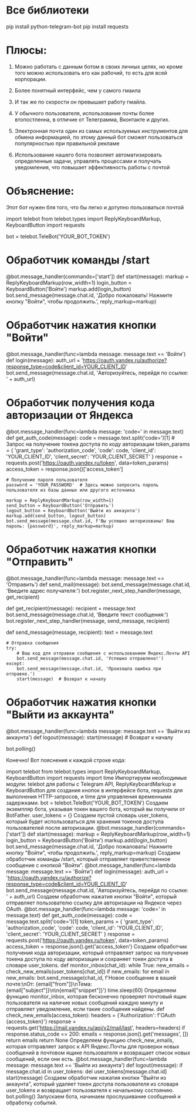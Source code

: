 # Все библиотеки
pip install python-telegram-bot
pip install requests



# Плюсы:

1. Можно работать с данным ботом в своих личных целях, но кроме того можно использовать его как рабочий, то есть для всей корпорации. 

2. Более понятный интерфейс, чем у самого гмаила 

3. И так же по скорости он превышает работу гмайла. 

4. У обычного пользователя, использование почты более втопостпенна, в отличие от Телеграмма, Вконтакте и других.

5. Электронная почта один из самых используемых инструментов для обмена информацией, по этому данный бот сможет пользоваться популярностью при правильной рекламе

6. Использование нашего бота позволяет автоматизировать определенные задачи, управлять процессами и получать уведомления, что повышает эффективность работы с почтой


# Объяснение:

Этот бот нужен бля того, что бы легко и дотупно пользоваться почтой


































































import telebot
from telebot.types import ReplyKeyboardMarkup, KeyboardButton
import requests

bot = telebot.TeleBot('YOUR_BOT_TOKEN')

# Обработчик команды /start
@bot.message_handler(commands=['start'])
def start(message):
    markup = ReplyKeyboardMarkup(row_width=1)
    login_button = KeyboardButton('Войти')
    markup.add(login_button)
    bot.send_message(message.chat.id, 'Добро пожаловать! Нажмите кнопку "Войти", чтобы продолжить.', reply_markup=markup)

# Обработчик нажатия кнопки "Войти"
@bot.message_handler(func=lambda message: message.text == 'Войти')
def login(message):
    auth_url = 'https://oauth.yandex.ru/authorize?response_type=code&client_id=YOUR_CLIENT_ID'
    bot.send_message(message.chat.id, 'Авторизуйтесь, перейдя по ссылке: ' + auth_url)

# Обработчик получения кода авторизации от Яндекса
@bot.message_handler(func=lambda message: 'code=' in message.text)
def get_auth_code(message):
    code = message.text.split('code=')[1]
    # Запрос на получение токена доступа по коду авторизации
    token_params = {
        'grant_type': 'authorization_code',
        'code': code,
        'client_id': 'YOUR_CLIENT_ID',
        'client_secret': 'YOUR_CLIENT_SECRET'
    }
    response = requests.post('https://oauth.yandex.ru/token', data=token_params)
    access_token = response.json()['access_token']
    
    # Получение пароля пользователя
    password = 'YOUR_PASSWORD'  # Здесь можно запросить пароль пользователя из базы данных или другого источника
    
    markup = ReplyKeyboardMarkup(row_width=1)
    send_button = KeyboardButton('Отправить')
    logout_button = KeyboardButton('Выйти из аккаунта')
    markup.add(send_button, logout_button)
    bot.send_message(message.chat.id, f'Вы успешно авторизованы! Ваш пароль: {password}', reply_markup=markup)

# Обработчик нажатия кнопки "Отправить"
@bot.message_handler(func=lambda message: message.text == 'Отправить')
def send_mail(message):
    bot.send_message(message.chat.id, 'Введите адрес получателя:')
    bot.register_next_step_handler(message, get_recipient)

def get_recipient(message):
    recipient = message.text
    bot.send_message(message.chat.id, 'Введите текст сообщения:')
    bot.register_next_step_handler(message, send_message, recipient)

def send_message(message, recipient):
    text = message.text
    
    # Отправка сообщения
    try:
        # Ваш код для отправки сообщения с использованием Яндекс.Почты API
        bot.send_message(message.chat.id, 'Успешно отправлено!')
    except:
        bot.send_message(message.chat.id, 'Произошла ошибка при отправке.')
        start(message)  # Возврат к началу

# Обработчик нажатия кнопки "Выйти из аккаунта"
@bot.message_handler(func=lambda message: message.text == 'Выйти из аккаунта')
def logout(message):
    start(message)  # Возврат к началу

bot.polling()








Конечно! Вот пояснения к каждой строке кода:

import telebot
from telebot.types import ReplyKeyboardMarkup, KeyboardButton
import requests
import time
Импортируем необходимые модули: telebot для работы с Telegram API, ReplyKeyboardMarkup и KeyboardButton для создания кнопок в интерфейсе бота, requests для выполнения HTTP-запросов, и time для управления временными задержками.
bot = telebot.TeleBot('YOUR_BOT_TOKEN')
Создаем экземпляр бота, указывая токен вашего бота, который вы получили от BotFather.
user_tokens = {}
Создаем пустой словарь user_tokens, который будет использоваться для хранения токенов доступа пользователей после авторизации.
@bot.message_handler(commands=['start'])
def start(message):
    markup = ReplyKeyboardMarkup(row_width=1)
    login_button = KeyboardButton('Войти')
    markup.add(login_button)
    bot.send_message(message.chat.id, 'Добро пожаловать! Нажмите кнопку "Войти", чтобы продолжить.', reply_markup=markup)
Создаем обработчик команды /start, который отправляет приветственное сообщение с кнопкой "Войти".
@bot.message_handler(func=lambda message: message.text == 'Войти')
def login(message):
    auth_url = 'https://oauth.yandex.ru/authorize?response_type=code&client_id=YOUR_CLIENT_ID'
    bot.send_message(message.chat.id, 'Авторизуйтесь, перейдя по ссылке: ' + auth_url)
Создаем обработчик нажатия кнопки "Войти", который отправляет пользователю ссылку для авторизации на Яндексе через OAuth.
@bot.message_handler(func=lambda message: 'code=' in message.text)
def get_auth_code(message):
    code = message.text.split('code=')[1]
    token_params = {
        'grant_type': 'authorization_code',
        'code': code,
        'client_id': 'YOUR_CLIENT_ID',
        'client_secret': 'YOUR_CLIENT_SECRET'
    }
    response = requests.post('https://oauth.yandex.ru/token', data=token_params)
    access_token = response.json().get('access_token')
Создаем обработчик получения кода авторизации, который отправляет запрос на получение токена доступа по коду авторизации и сохраняет токен доступа в словаре user_tokens.
def monitor_inbox(chat_id):
    while True:
        new_emails = check_new_emails(user_tokens[chat_id])
        if new_emails:
            for email in new_emails:
                bot.send_message(chat_id, f'Новое сообщение в вашей почте:\nОт: {email["from"]}\nТема: {email["subject"]}\n\n{email["snippet"]}')
        time.sleep(60)
Определяем функцию monitor_inbox, которая бесконечно проверяет почтовый ящик пользователя на наличие новых сообщений каждую минуту и отправляет уведомление, если такие сообщения найдены.
def check_new_emails(access_token):
    headers = {'Authorization': f'OAuth {access_token}'}
    response = requests.get('https://mail.yandex.ru/api/v2/mail/last', headers=headers)
    if response.status_code == 200:
        emails = response.json().get('messages', [])
        return emails
    return None
Определяем функцию check_new_emails, которая отправляет запрос к API Яндекс.Почты для проверки новых сообщений в почтовом ящике пользователя и возвращает список новых сообщений, если они есть.
@bot.message_handler(func=lambda message: message.text == 'Выйти из аккаунта')
def logout(message):
    if message.chat.id in user_tokens:
        del user_tokens[message.chat.id]
    start(message)
Создаем обработчик нажатия кнопки "Выйти из аккаунта", который удаляет токен доступа пользователя из словаря user_tokens и возвращает пользователя к начальному состоянию.
bot.polling()
Запускаем бота, начинаем прослушивание сообщений и обработку событий.




